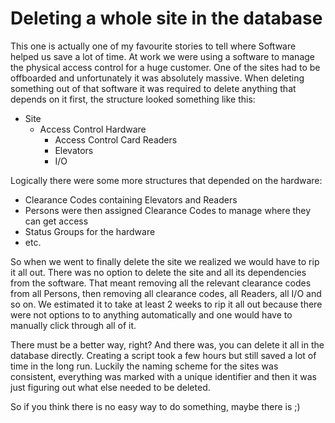# Deleting a whole site in the database

This one is actually one of my favourite stories to tell where Software helped us save a lot of time.
At work we were using a software to manage the physical access control for a huge customer.
One of the sites had to be offboarded and unfortunately it was absolutely massive.
When deleting something out of that software it was required to delete anything that depends on it first, the structure looked something like this:

- Site
  - Access Control Hardware
    - Access Control Card Readers
    - Elevators
    - I/O

Logically there were some more structures that depended on the hardware:

- Clearance Codes containing Elevators and Readers
- Persons were then assigned Clearance Codes to manage where they can get access
- Status Groups for the hardware
- etc.

So when we went to finally delete the site we realized we would have to rip it all out.
There was no option to delete the site and all its dependencies from the software.
That meant removing all the relevant clearance codes from all Persons, then removing all clearance codes, all Readers, all I/O and so on.
We estimated it to take at least 2 weeks to rip it all out because there were not options to to anything automatically and one would have to manually click through all of it.

There must be a better way, right?
And there was, you can delete it all in the database directly.
Creating a script took a few hours but still saved a lot of time in the long run.
Luckily the naming scheme for the sites was consistent, everything was marked with a unique identifier and then it was just figuring out what else needed to be deleted.

So if you think there is no easy way to do something, maybe there is ;)

